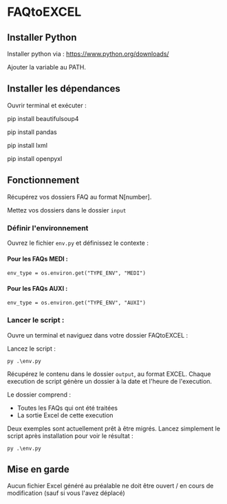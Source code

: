 
# FAQtoEXCEL

  

## Installer Python

Installer python via : https://www.python.org/downloads/

Ajouter la variable au PATH.

  

## Installer les dépendances

Ouvrir terminal et exécuter :

  

pip install beautifulsoup4

pip install pandas

pip install lxml

pip install openpyxl

  

## Fonctionnement

  

Récupérez vos dossiers FAQ au format N[number].

Mettez vos dossiers dans le dossier `input`

  

### Définir l'environnement

  

Ouvrez le fichier `env.py` et définissez le contexte :

  

#### Pour les FAQs MEDI :

    env_type = os.environ.get("TYPE_ENV", "MEDI")

  

#### Pour les FAQs AUXI :

    env_type = os.environ.get("TYPE_ENV", "AUXI")

  
  

### Lancer le script :

Ouvre un terminal et naviguez dans votre dossier FAQtoEXCEL :

Lancez le script :

    py .\env.py

Récupérez le contenu dans le dossier `output`, au format EXCEL.
Chaque execution de script génère un dossier à la date et l'heure de l'execution.

Le dossier comprend :

 - Toutes les FAQs qui ont été traitées 
 - La sortie Excel de cette
   execution


Deux exemples sont actuellement prêt à être migrés. Lancez simplement le script après installation pour voir le résultat : 

    py .\env.py
  

## Mise en garde

Aucun fichier Excel généré au préalable ne doit être ouvert / en cours de modification (sauf si vous l'avez déplacé)